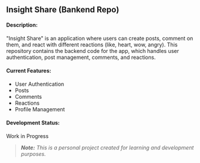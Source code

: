 ## **Insight Share (Bankend Repo)**

#### Description:
"Insight Share" is an application where users can create posts, comment on them, and react with different reactions (like, heart, wow, angry). This repository contains the backend code for the app, which handles user authentication, post management, comments, and reactions.

#### Current Features:
- User Authentication
- Posts
- Comments
- Reactions
- Profile Management

#### Development Status:
Work in Progress

> _**Note:** This is a personal project created for learning and development purposes._
